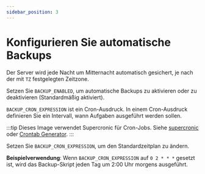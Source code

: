 ```yaml
---
sidebar_position: 3
---
```


# Konfigurieren Sie automatische Backups

Der Server wird jede Nacht um Mitternacht automatisch gesichert, je nach der mit `TZ` festgelegten Zeitzone.

Setzen Sie `BACKUP_ENABLED`, um automatische Backups zu aktivieren oder zu deaktivieren (Standardmäßig aktiviert).

`BACKUP_CRON_EXPRESSION` ist ein Cron-Ausdruck. In einem Cron-Ausdruck definieren Sie ein Intervall, wann Aufgaben
ausgeführt werden sollen.

:::tip
Dieses Image verwendet Supercronic für Cron-Jobs.
Siehe [supercronic](https://github.com/aptible/supercronic#crontab-format)
oder [Crontab Generator](https://crontab-generator.org).
:::

Setzen Sie `BACKUP_CRON_EXPRESSION`, um den Standardzeitplan zu ändern.

**Beispielverwendung**: Wenn `BACKUP_CRON_EXPRESSION` auf `0 2 * * *` gesetzt ist, wird das Backup-Skript jeden Tag um
2:00 Uhr morgens ausgeführt.
